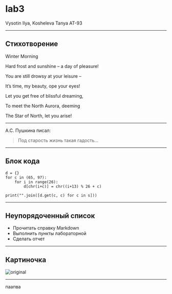 # lab3
Vysotin Ilya, Kosheleva Tanya AT-93
***
## Стихотворение
                                                                                                                        
Winter Morning  

  
  
Hard frost and sunshine – a day of pleasure!  

You are still drowsy at your leisure –  

It’s time, my beauty, ope your eyes!  

Let you get free of blissful dreaming,  

To meet the North Aurora, deeming  

The Star of North, let you arise!  

                                                                                                        
***
А.С. Пушкина писал:
>Под старость жизнь такая гадость...
***
## Блок кода
    d = {}                                                       
    for c in (65, 97):                                           
        for i in range(26):                                      
            d[chr(i+c)] = chr((i+13) % 26 + c)                   
                                                             
    print("".join([d.get(c, c) for c in s]))              
***
## Неупорядоченный список
* Прочитать справку Markdown
* Выполнить пункты лабораторной
* Сделать отчет
***
## Картиночка
![original](https://user-images.githubusercontent.com/105457873/168159706-707b85c8-cbfd-4b78-85f6-347120fb45b8.jpg)
***

                              
                            
паапва
                     
                
                         
